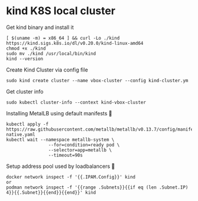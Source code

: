 # kind K8S local cluster

Get kind binary and install it 
```
[ $(uname -m) = x86_64 ] && curl -Lo ./kind https://kind.sigs.k8s.io/dl/v0.20.0/kind-linux-amd64
chmod +x ./kind
sudo mv ./kind /usr/local/bin/kind
kind --version
```

 Create Kind Cluster via config file
```
sudo kind create cluster --name vbox-cluster --config kind-cluster.ym
```
Get cluster info 
```
sudo kubectl cluster-info --context kind-vbox-cluster
```

Installing MetalLB using default manifests 🔗︎
```
kubectl apply -f https://raw.githubusercontent.com/metallb/metallb/v0.13.7/config/manifests/metallb-native.yaml
kubectl wait --namespace metallb-system \
                --for=condition=ready pod \
                --selector=app=metallb \
                --timeout=90s
```

Setup address pool used by loadbalancers 🔗︎
```
docker network inspect -f '{{.IPAM.Config}}' kind
or
podman network inspect -f '{{range .Subnets}}{{if eq (len .Subnet.IP) 4}}{{.Subnet}}{{end}}{{end}}' kind
```






